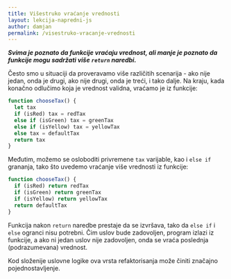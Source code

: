 ```yaml
---
title: Višestruko vraćanje vrednosti
layout: lekcija-napredni-js
author: damjan
permalink: /visestruko-vracanje-vrednosti
---
```


***Svima je poznato da funkcije vraćaju vrednost, ali manje je poznato da funkcije mogu sadržati više `return` naredbi.***

Često smo u situaciji da proveravamo više različitih scenarija - ako nije jedan, onda je drugi, ako nije drugi, onda je treći, i tako dalje. Na kraju, kada konačno odlučimo koja je vrednost validna, vraćamo je iz funkcije:

```js
function chooseTax() {
  let tax
  if (isRed) tax = redTax
  else if (isGreen) tax = greenTax
  else if (isYellow) tax = yellowTax
  else tax = defaultTax
  return tax
}
```

Međutim, možemo se osloboditi privremene `tax` varijable, kao i `else if` grananja, tako što uvedemo vraćanje više vrednosti iz funkcije:

```js
function chooseTax() {
  if (isRed) return redTax
  if (isGreen) return greenTax
  if (isYellow) return yellowTax
  return defaultTax
}
```

Funkcija nakon `return` naredbe prestaje da se izvršava, tako da `else if` i  `else` ogranci nisu potrebni. Čim uslov bude zadovoljen, program izlazi iz funkcije, a ako ni jedan uslov nije zadovoljen, onda se vraća poslednja (podrazumevana) vrednost.

Kod složenije uslovne logike ova vrsta refaktorisanja može činiti značajno pojednostavljenje.
